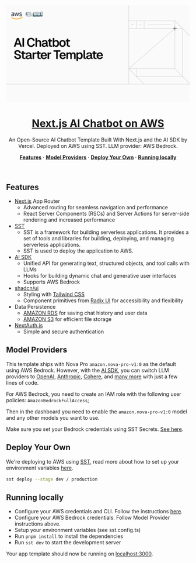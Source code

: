 <a href="https://aws-chat-app.serg.tech/">
  <img alt="Next.js 14 and App Router-ready AI chatbot." src="public/images/og.png">
  <h1 align="center">Next.js AI Chatbot on AWS</h1>
</a>

<p align="center">
  An Open-Source AI Chatbot Template Built With Next.js and the AI SDK by Vercel. Deployed on AWS using SST. LLM provider: AWS Bedrock.
</p>

<p align="center">
  <a href="#features"><strong>Features</strong></a> ·
  <a href="#model-providers"><strong>Model Providers</strong></a> ·
  <a href="#deploy-your-own"><strong>Deploy Your Own</strong></a> ·
  <a href="#running-locally"><strong>Running locally</strong></a>
</p>
<br/>

## Features

- [Next.js](https://nextjs.org) App Router
  - Advanced routing for seamless navigation and performance
  - React Server Components (RSCs) and Server Actions for server-side rendering and increased performance
- [SST](https://sst.dev/)
  - SST is a framework for building serverless applications. It provides a set of tools and libraries for building, deploying, and managing serverless applications.
  - SST is used to deploy the application to AWS.
- [AI SDK](https://sdk.vercel.ai/docs)
  - Unified API for generating text, structured objects, and tool calls with LLMs
  - Hooks for building dynamic chat and generative user interfaces
  - Supports AWS Bedrock
- [shadcn/ui](https://ui.shadcn.com)
  - Styling with [Tailwind CSS](https://tailwindcss.com)
  - Component primitives from [Radix UI](https://radix-ui.com) for accessibility and flexibility
- Data Persistence
  - [AMAZON RDS](https://aws.amazon.com/rds/) for saving chat history and user data
  - [AMAZON S3](https://aws.amazon.com/s3/) for efficient file storage
- [NextAuth.js](https://github.com/nextauthjs/next-auth)
  - Simple and secure authentication

## Model Providers

This template ships with Nova Pro `amazon.nova-pro-v1:0` as the default using AWS Bedrock. However, with the [AI SDK](https://sdk.vercel.ai/docs), you can switch LLM providers to [OpenAI](https://openai.com), [Anthropic](https://anthropic.com), [Cohere](https://cohere.com/), and [many more](https://sdk.vercel.ai/providers/ai-sdk-providers) with just a few lines of code.

For AWS Bedrock, you need to create an IAM role with the following user policies: `AmazonBedrockFullAccess`;

Then in the dashboard you need to enable the `amazon.nova-pro-v1:0` model and any other models you want to use.

Make sure you set your Bedrock credentials using SST Secrets. [See here](https://sst.dev/docs/environment-variables).

## Deploy Your Own

We're deploying to AWS using [SST](https://sst.dev/), read more about how to set up your environment variables [here](https://sst.dev/docs/environment-variables).

```bash
sst deploy --stage dev / production
```

## Running locally

- Configure your AWS credentials and CLI. Follow the instructions [here](https://sst.dev/docs/aws-accounts).
- Configure your AWS Bedrock credentials. Follow Model Provider instructions above.
- Setup your environment variables (see sst.config.ts)
- Run `pnpm install` to install the dependencies
- Run `sst dev` to start the development server

Your app template should now be running on [localhost:3000](http://localhost:3000/).

